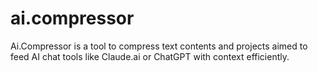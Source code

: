 # ai.compressor
Ai.Compressor is a tool to compress text contents and projects aimed to feed AI chat tools like Claude.ai or ChatGPT with context efficiently.
